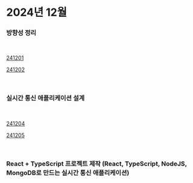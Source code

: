 # 2024년 12월

### 방향성 정리

<br />

[241201](/DateLink/2024-12/241201.md)

[241202](/DateLink/2024-12/241202.md)

<br />

### 실시간 통신 애플리케이션 설계

<br />

[241204](/DateLink/2024-12/241204.md)

[241205](/DateLink/2024-12/241205.md)

<br />

### React + TypeScript 프로젝트 제작 (React, TypeScript, NodeJS, MongoDB로 만드는 실시간 통신 애플리케이션)

<br />

<!-- [241206](/DateLink/2024-12/241206.md)

[241207](/DateLink/2024-12/241207.md)

[241208](/DateLink/2024-12/241208.md)

[241210](/DateLink/2024-12/241210.md)

[241211](/DateLink/2024-12/241211.md)

[241212](/DateLink/2024-12/241212.md)

[241213](/DateLink/2024-12/241213.md)

[241214](/DateLink/2024-12/241214.md)

[241215](/DateLink/2024-12/241215.md)

[241216](/DateLink/2024-12/241216.md)

[241217](/DateLink/2024-12/241217.md)

[241218](/DateLink/2024-12/241218.md)

[241220](/DateLink/2024-12/241220.md)

[241221](/DateLink/2024-12/241221.md)

[241222](/DateLink/2024-12/241222.md)

[241223](/DateLink/2024-12/241223.md)

[241225](/DateLink/2024-12/241225.md)

[241226](/DateLink/2024-12/241226.md)

[241227](/DateLink/2024-12/241227.md)

[241228](/DateLink/2024-12/241228.md)

[241229](/DateLink/2024-12/241229.md)

[241230](/DateLink/2024-12/241230.md) -->
